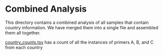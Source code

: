 # Combined Analysis

This directory contains a combined analysis of all samples that contain country information. We have merged them into a single file and assembled them all together.

[country_counts.tsv](country_counts.tsv) has a count of all the instances of primers A, B, and C from each country
